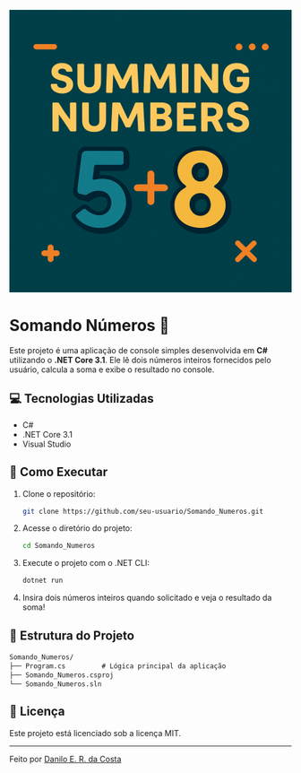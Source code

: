 ![Imagem do Projeto](projeto.png)

# Somando Números 🧮

Este projeto é uma aplicação de console simples desenvolvida em **C#** utilizando o **.NET Core 3.1**. Ele lê dois números inteiros fornecidos pelo usuário, calcula a soma e exibe o resultado no console.

## 💻 Tecnologias Utilizadas

- C#
- .NET Core 3.1
- Visual Studio

## 🚀 Como Executar

1. Clone o repositório:
   ```bash
   git clone https://github.com/seu-usuario/Somando_Numeros.git
   ```

2. Acesse o diretório do projeto:
   ```bash
   cd Somando_Numeros
   ```

3. Execute o projeto com o .NET CLI:
   ```bash
   dotnet run
   ```

4. Insira dois números inteiros quando solicitado e veja o resultado da soma!

## 📂 Estrutura do Projeto

```
Somando_Numeros/
├── Program.cs         # Lógica principal da aplicação
├── Somando_Numeros.csproj
└── Somando_Numeros.sln
```

## 📄 Licença

Este projeto está licenciado sob a licença MIT.

---

Feito por [Danilo E. R. da Costa](https://github.com/daniloercosta)
